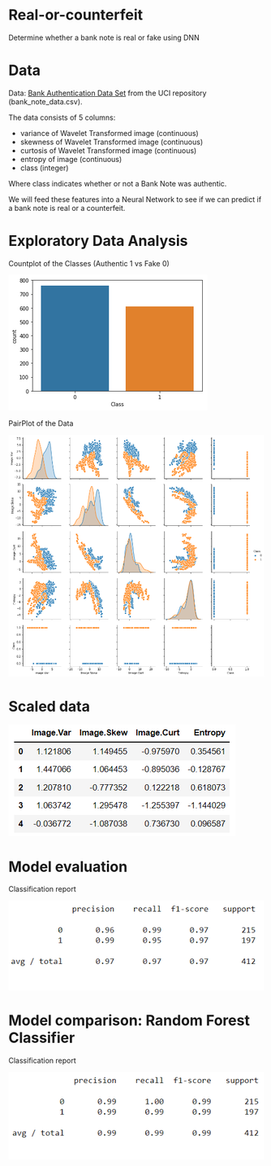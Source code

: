# Real-or-counterfeit
Determine whether a bank note is real or fake using DNN

# Data
Data: [Bank Authentication Data Set](https://archive.ics.uci.edu/ml/datasets/banknote+authentication) from the UCI repository (bank_note_data.csv).

The data consists of 5 columns:

* variance of Wavelet Transformed image (continuous)
* skewness of Wavelet Transformed image (continuous)
* curtosis of Wavelet Transformed image (continuous)
* entropy of image (continuous)
* class (integer)

Where class indicates whether or not a Bank Note was authentic.

We will feed these features into a Neural Network to see if we can predict if a bank note is real or a counterfeit.

# Exploratory Data Analysis
Countplot of the Classes (Authentic 1 vs Fake 0)

![ttran9712/Real-or-counterfeit/main/blob](images/countplot_classes.png)

PairPlot of the Data

![ttran9712/Real-or-counterfeit/main/blob](images/pairplot.png)

# Scaled data

![ttran9712/Real-or-counterfeit/main/blob](images/scaled_data.png)

# Model evaluation
Classification report

![ttran9712/Real-or-counterfeit/main/blob](images/classification_report_DNN.png)

# Model comparison: Random Forest Classifier
Classification report

![ttran9712/Real-or-counterfeit/main/blob](images/classification_report_RF.png)
